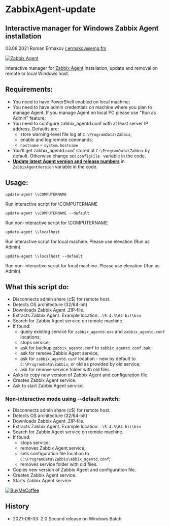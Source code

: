 # ZabbixAgent-update
Interactive manager for Windows Zabbix Agent installation
---

03.08.2021 Roman Ermakov <r.ermakov@emg.fm>


[![Zabbix Agent][batbadge]][zabbixagent]

Interactive manager for [Zabbix Agent](https://www.zabbix.com/download_agents) installation, update and removal on remote or local Windows host.

## Requirements:

* You need to have PowerShell enabled on local machine;
* You need to have admin credentials on machine where you plan to manage Agent. If you manage Agent on local PC please use "Run as Admin" feature;
* You need to configure zabbix_agentd.conf with at least server IP address. Defaults are:
    * store warning-level file log at `C:\ProgramData\Zabbix`;
    * enable and log remote commands;
    * `hostname` = `system.hostname`
* You'll get zabbix_agentd.conf stored at `C:\ProgramData\Zabbix` by default. Otherwise change set `configFile ` variable in the code.
* [**Update latest Agent version and release numbers**](https://www.zabbix.com/download_agents) in `ZabbixAgentVersion` variable in the code.

## Usage:

`update-agent \\COMPUTERNAME`

Run interactive script for \\COMPUTERNAME

`update-agent \\COMPUTERNAME --default`

Run non-interactive script for \\COMPUTERNAME

`update-agent \\localhost`

Run interactive script for local machine. Please use elevation (Run as Admin).

`update-agent \\localhost --default`

Run non-interactive script for local machine. Please use elevation (Run as Admin).

## What this script do:

* Disconnects admin share (c$) for remote host.
* Detects OS architecture (32/64-bit)
* Downloads Zabbix Agent .ZIP-file.
* Extracts Zabbix Agent. Example location: `.\5.4.3\64-bit\bin`
* Search for Zabbix Agent service on remote machine.
* If found:
    * query existing service for `zabbix_agentd.exe` and `zabbix_agentd.conf` locations;
    * stops service;
    * ask for backup `zabbix_agentd.conf` to `zabbix_agentd.conf.bak`;
    * ask for remove Zabbix Agent service;
    * ask for `zabbix_agentd.conf` location - new by default to `C:\ProgramData\Zabbix`, or old as provided by old service;
    * ask for remove service folder with old files.
* Asks to copy new version of Zabbix Agent and configuration file.
* Creates Zabbix Agent service.
* Ask to start Zabbix Agent service.

### Non-interactive mode using --default switch:

* Disconnects admin share (c$) for remote host.
* Detects OS architecture (32/64-bit)
* Downloads Zabbix Agent .ZIP-file.
* Extracts Zabbix Agent. Example location: `.\5.4.3\64-bit\bin`
* Search for Zabbix Agent service on remote machine.
* If found:
    * stops service;
    * removes Zabbix Agent service;
    * sets configuration file location to `C:\ProgramData\Zabbix\abbix_agentd.conf`;
    * removes service folder with old files.
* Copies new version of Zabbix Agent and configuration file.
* Creates Zabbix Agent service.
* Starts Zabbix Agent service.

[![BuyMeCoffee][buymecoffeebadge]][buymecoffee]

## History
* 2021-08-03: 2.0 Second release on Windows Batch

[zabbixagent]: https://www.zabbix.com/download
[batbadge]: https://img.shields.io/badge/Windows%20Batch-PowerShell-blue
[buymecoffee]: https://www.buymeacoffee.com/twelve
[buymecoffeebadge]: https://img.shields.io/badge/buy%20me%20a%20coffee-donate-blue.svg?style=for-the-badge
